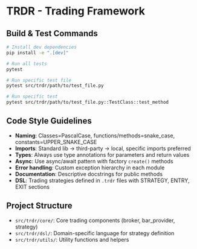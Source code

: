 # TRDR - Trading Framework

## Build & Test Commands
```bash
# Install dev dependencies
pip install -e ".[dev]"

# Run all tests
pytest

# Run specific test file 
pytest src/trdr/path/to/test_file.py

# Run specific test
pytest src/trdr/path/to/test_file.py::TestClass::test_method
```

## Code Style Guidelines
- **Naming**: Classes=PascalCase, functions/methods=snake_case, constants=UPPER_SNAKE_CASE
- **Imports**: Standard lib → third-party → local, specific imports preferred
- **Types**: Always use type annotations for parameters and return values
- **Async**: Use async/await pattern with factory `create()` methods
- **Error handling**: Custom exception hierarchy in each module
- **Documentation**: Descriptive docstrings for public methods
- **DSL**: Trading strategies defined in `.trdr` files with STRATEGY, ENTRY, EXIT sections

## Project Structure
- `src/trdr/core/`: Core trading components (broker, bar_provider, strategy)
- `src/trdr/dsl/`: Domain-specific language for strategy definition
- `src/trdr/utils/`: Utility functions and helpers